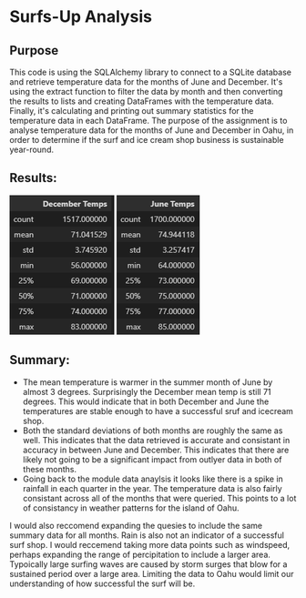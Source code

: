 # Surfs-Up Analysis

## Purpose
This code is using the SQLAlchemy library to connect to a SQLite database and retrieve temperature data for the months of June and December. It's using the extract function to filter the data by month and then converting the results to lists and creating DataFrames with the temperature data. Finally, it's calculating and printing out summary statistics for the temperature data in each DataFrame. The purpose of the assignment is to analyse temperature data for the months of June and December in Oahu, in order to determine if the surf and ice cream shop business is sustainable year-round.

## Results:

![December](Starter_Code\December_Statistics.png)
![June](Starter_Code\June_Statistics.png)

## Summary:
* The mean temperature is warmer in the summer month of June by almost 3 degrees. Surprisingly the December mean temp is still 71 degrees. This would indicate that in both December and June the temperatures are stable enough to have a successful sruf and icecream shop.
* Both the standard deviations of both months are roughly the same as well. This indicates that the data retrieved is accurate and consistant in accuracy in between June and December. This indicates that there are likely not going to be a significant impact from outlyer data in both of these months. 
* Going back to the module data anaylsis it looks like there is a spike in rainfall in each quarter in the year. The temperature data is also fairly consistant across all of the months that were queried. This points to a lot of consistancy in weather patterns for the island of Oahu.

I would also reccomend expanding the quesies to include the same summary data for all months. Rain is also not an indicator of a successful surf shop. I would reccemend taking more data points such as windspeed, perhaps expanding the range of percipitation to include a larger area. Typoically large surfing waves are caused by storm surges that blow for a sustained period over a large area. Limiting the data to Oahu would limit our understanding of how successful the surf will be. 